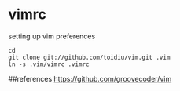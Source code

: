 # vimrc
setting up vim preferences

```
cd
git clone git://github.com/toidiu/vim.git .vim
ln -s .vim/vimrc .vimrc
```

##references
https://github.com/groovecoder/vim
